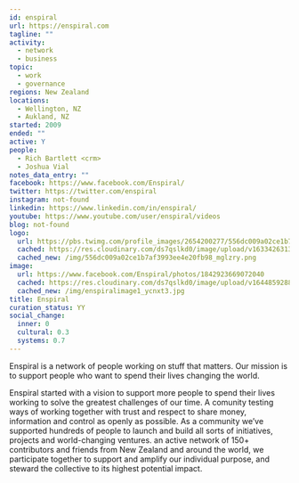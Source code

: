 ```yaml
---
id: enspiral
url: https://enspiral.com
tagline: ""
activity:
  - network
  - business
topic:
  - work
  - governance
regions: New Zealand
locations:
  - Wellington, NZ
  - Aukland, NZ
started: 2009
ended: ""
active: Y
people:
  - Rich Bartlett <crm>
  - Joshua Vial
notes_data_entry: ""
facebook: https://www.facebook.com/Enspiral/
twitter: https://twitter.com/enspiral
instagram: not-found
linkedin: https://www.linkedin.com/in/enspiral/
youtube: https://www.youtube.com/user/enspiral/videos
blog: not-found
logo:
  url: https://pbs.twimg.com/profile_images/2654200277/556dc009a02ce1b7af3993ee4e20fb98.png
  cached: https://res.cloudinary.com/ds7qslkd0/image/upload/v1633426313/Ecosystem%20Mapping/556dc009a02ce1b7af3993ee4e20fb98_mglzry.png
  cached_new: /img/556dc009a02ce1b7af3993ee4e20fb98_mglzry.png
image:
  url: https://www.facebook.com/Enspiral/photos/1842923669072040
  cached: https://res.cloudinary.com/ds7qslkd0/image/upload/v1644859288/Ecosystem%20Mapping/enspiralimage1_ycnxt3.jpg
  cached_new: /img/enspiralimage1_ycnxt3.jpg
title: Enspiral
curation_status: YY
social_change:
  inner: 0
  cultural: 0.3
  systems: 0.7
---
```


Enspiral is a network of people working on stuff that matters. Our mission is to support people who want to spend their lives changing the world.

Enspiral started with a vision to support more people to spend their lives working to solve the greatest challenges of our time. A comunity testing ways of working together with trust and respect to share money, information and control as openly as possible. As a community we’ve supported hundreds of people to launch and build all sorts of initiatives, projects and world-changing ventures. an active network of 150+ contributors and friends from New Zealand and around the world, we participate together to support and amplify our individual purpose, and steward the collective to its highest potential impact.
